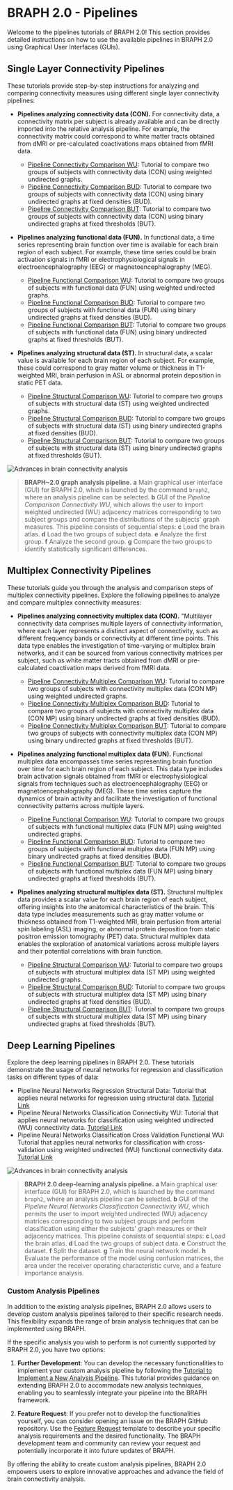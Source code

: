 # BRAPH 2.0 - Pipelines

Welcome to the pipelines tutorials of BRAPH 2.0! This section provides detailed instructions on how to use the available pipelines in BRAPH 2.0 using Graphical User Interfaces (GUIs).

## Single Layer Connectivity Pipelines

These tutorials provide step-by-step instructions for analyzing and comparing connectivity measures using different single layer connectivity pipelines:

- **Pipelines analyzing connectivity data (CON).** For connectivity data, a connectivity matrix per subject is already available and can be directly imported into the relative analysis pipeline. For example, the connectivity matrix could correspond to white matter tracts obtained from dMRI or pre-calculated coactivations maps obtained from fMRI data.
  - [Pipeline Connectivity Comparison WU](tut_a_con_wu/tut_a_con_wu.pdf): Tutorial to compare two groups of subjects with connectivity data (CON) using weighted undirected graphs.
  - [Pipeline Connectivity Comparison BUD](tut_a_con_bud/tut_a_con_bud.pdf): Tutorial to compare two groups of subjects with connectivity data (CON) using binary undirected graphs at fixed densities (BUD).
  - [Pipeline Connectivity Comparison BUT](tut_a_con_but/tut_a_con_but.pdf): Tutorial to compare two groups of subjects with connectivity data (CON) using binary undirected graphs at fixed thresholds (BUT).

- **Pipelines analyzing functional data (FUN).** In functional data, a time series representing brain function over time is available for each brain region of each subject. For example, these time series could be brain activation signals in fMRI or electrophysiological signals in electroencephalography (EEG) or magnetoencephalography (MEG). 
  - [Pipeline Functional Comparison WU](tut_a_fun_wu/tut_a_fun_wu.pdf): Tutorial to compare two groups of subjects with functional data (FUN) using weighted undirected graphs.
  - [Pipeline Functional Comparison BUD](tut_a_fun_bud/tut_a_fun_bud.pdf): Tutorial to compare two groups of subjects with functional data (FUN) using binary undirected graphs at fixed densities (BUD).
  - [Pipeline Functional Comparison BUT](tut_a_fun_but/tut_a_fun_but.pdf): Tutorial to compare two groups of subjects with functional data (FUN) using binary undirected graphs at fixed thresholds (BUT).

- **Pipelines analyzing structural data (ST).** In structural data, a scalar value is available for each brain region of each subject. For example, these could correspond to gray matter volume or thickness in T1-weighted MRI, brain perfusion in ASL or abnormal protein deposition in static PET data.
  - [Pipeline Structural Comparison WU](tut_a_st_wu/tut_a_st_wu.pdf): Tutorial to compare two groups of subjects with structural data (ST) using weighted undirected graphs.
  - [Pipeline Structural Comparison BUD](tut_a_st_bud/tut_a_st_bud.pdf): Tutorial to compare two groups of subjects with structural data (ST) using binary undirected graphs at fixed densities (BUD).
  - [Pipeline Structural Comparison BUT](tut_a_st_but/tut_a_st_but.pdf): Tutorial to compare two groups of subjects with structural data (ST) using binary undirected graphs at fixed thresholds (BUT).

![Advances in brain connectivity analysis](pipeline-graph.png)
> 
> **BRAPH~2.0 graph analysis pipeline.**
> **a** Main graphical user interface (GUI) for BRAPH 2.0, which is launched by the command `braph2`, where an analysis pipeline can be selected.
> **b** GUI of the *Pipeline Comparison Connectivity WU*, which allows the user to import weighted undirected (WU) adjacency matrices corresponding to two subject groups and compare the distributions of the subjects' graph measures. This pipeline consists of sequential steps: 
> **c** Load the brain atlas.
> **d** Load the two groups of subject data.
> **e** Analyze the first group.
> **f** Analyze the second group.
> **g** Compare the two groups to identify statistically significant differences.

## Multiplex Connectivity Pipelines

These tutorials guide you through the analysis and comparison steps of multiplex connectivity pipelines. Explore the following pipelines to analyze and compare multiplex connectivity measures:

- **Pipelines analyzing connectivity multiplex data (CON).** "Multilayer connectivity data comprises multiple layers of connectivity information, where each layer represents a distinct aspect of connectivity, such as different frequency bands or connectivity at different time points. This data type enables the investigation of time-varying or multiplex brain networks, and it can be sourced from various connectivity matrices per subject, such as white matter tracts obtained from dMRI or pre-calculated coactivation maps derived from fMRI data.
  - [Pipeline Connectivity Multiplex Comparison WU](tut_a_mp_con_wu/tut_a_mp_con_wu.pdf): Tutorial to compare two groups of subjects with connectivity multiplex data (CON MP) using weighted undirected graphs.
  - [Pipeline Connectivity Multiplex Comparison BUD](tut_a_mp_con_bud/tut_a_mp_con_bud.pdf): Tutorial to compare two groups of subjects with connectivity multiplex data (CON MP) using binary undirected graphs at fixed densities (BUD).
  - [Pipeline Connectivity Multiplex Comparison BUT](tut_a_mp_con_but/tut_a_mp_con_but.pdf): Tutorial to compare two groups of subjects with connectivity multiplex data (CON MP) using binary undirected graphs at fixed thresholds (BUT).

- **Pipelines analyzing functional multiplex data (FUN).** Functional multiplex data encompasses time series representing brain function over time for each brain region of each subject. This data type includes brain activation signals obtained from fMRI or electrophysiological signals from techniques such as electroencephalography (EEG) or magnetoencephalography (MEG). These time series capture the dynamics of brain activity and facilitate the investigation of functional connectivity patterns across multiple layers.
  - [Pipeline Functional Comparison WU](tut_a_mp_fun_wu/tut_a_mp_fun_wu.pdf): Tutorial to compare two groups of subjects with functional multiplex data (FUN MP) using weighted undirected graphs.
  - [Pipeline Functional Comparison BUD](tut_a_mp_fun_bud/tut_a_mp_fun_bud.pdf): Tutorial to compare two groups of subjects with functional multiplex data (FUN MP) using binary undirected graphs at fixed densities (BUD).
  - [Pipeline Functional Comparison BUT](tut_a_mp_fun_but/tut_a_mp_fun_but.pdf): Tutorial to compare two groups of subjects with functional multiplex data (FUN MP) using binary undirected graphs at fixed thresholds (BUT).

- **Pipelines analyzing structural multiplex data (ST).** Structural multiplex data provides a scalar value for each brain region of each subject, offering insights into the anatomical characteristics of the brain. This data type includes measurements such as gray matter volume or thickness obtained from T1-weighted MRI, brain perfusion from arterial spin labeling (ASL) imaging, or abnormal protein deposition from static positron emission tomography (PET) data. Structural multiplex data enables the exploration of anatomical variations across multiple layers and their potential correlations with brain function.
  - [Pipeline Structural Comparison WU](tut_a_mp_st_wu/tut_a_mp_st_wu.pdf): Tutorial to compare two groups of subjects with structural multiplex data (ST MP) using weighted undirected graphs.
  - [Pipeline Structural Comparison BUD](tut_a_mp_st_bud/tut_a_mp_st_bud.pdf): Tutorial to compare two groups of subjects with structural multiplex data (ST MP) using binary undirected graphs at fixed densities (BUD).
  - [Pipeline Structural Comparison BUT](tut_a_mp_st_but/tut_a_mp_st_but.pdf): Tutorial to compare two groups of subjects with structural multiplex data (ST MP) using binary undirected graphs at fixed thresholds (BUT).

## Deep Learning Pipelines

Explore the deep learning pipelines in BRAPH 2.0. These tutorials demonstrate the usage of neural networks for regression and classification tasks on different types of data:
- Pipeline Neural Networks Regression Structural Data: Tutorial that applies neural networks for regression using structural data. [Tutorial Link](tut_nn_reg_st/tut_nn_reg_st.pdf)
- Pipeline Neural Networks Classification Connectivity WU: Tutorial that applies neural networks for classification using weighted undirected (WU) connectivity data. [Tutorial Link](tut_nn_clss_con_wu/tut_nn_clss_con_wu.pdf)
- Pipeline Neural Networks Classification Cross Validation Functional WU: Tutorial that applies neural networks for classification with cross-validation using weighted undirected (WU) functional connectivity data. [Tutorial Link](tut_nn_clss_xval_fun_wu/tut_nn_clss_xval_fun_wu.pdf)

![Advances in brain connectivity analysis](pipeline-nn.png)
> 
> **BRAPH 2.0 deep-learning analysis pipeline.**
> **a** Main graphical user interface (GUI) for BRAPH 2.0, which is launched by the command `braph2`, where an analysis pipeline can be selected.
> **b** GUI of the *Pipeline Neural Networks Classification Connectivity WU*, which permits the user to import weighted undirected (WU) adjacency matrices corresponding to two subject groups and perform classification using either the subjects' graph measures or their adjacency matrices. This pipeline consists of sequential steps:
> **c** Load the brain atlas.
> **d** Load the two groups of subject data.
> **e** Construct the dataset.
> **f** Split the dataset.
> **g** Train the neural network model.
> **h** Evaluate the performance of the model using confusion matrices, the area under the receiver operating characteristic curve, and a feature importance analysis.

### Custom Analysis Pipelines

In addition to the existing analysis pipelines, BRAPH 2.0 allows users to develop custom analysis pipelines tailored to their specific research needs. This flexibility expands the range of brain analysis techniques that can be implemented using BRAPH.

If the specific analysis you wish to perform is not currently supported by BRAPH 2.0, you have two options:

1. **Further Development**: You can develop the necessary functionalities to implement your custom analysis pipeline by following the [Tutorial to Implement a New Analysis Pipeline](../developers/dev_pipeline/dev_pipeline.pdf). This tutorial provides guidance on extending BRAPH 2.0 to accommodate new analysis techniques, enabling you to seamlessly integrate your pipeline into the BRAPH framework.

2. **Feature Request**: If you prefer not to develop the functionalities yourself, you can consider opening an issue on the BRAPH GitHub repository. Use the [Feature Request](../../../../issues/new/choose) template to describe your specific analysis requirements and the desired functionality. The BRAPH development team and community can review your request and potentially incorporate it into future updates of BRAPH.

By offering the ability to create custom analysis pipelines, BRAPH 2.0 empowers users to explore innovative approaches and advance the field of brain connectivity analysis.

